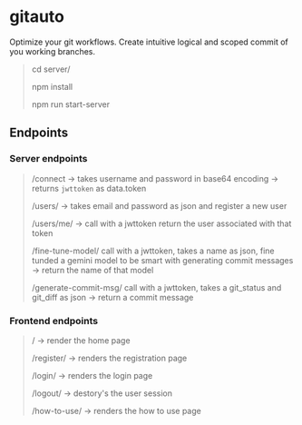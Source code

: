 # gitauto
Optimize your git workflows. Create intuitive logical and scoped commit of you working branches.

> cd server/
> 
> npm install
> 
> npm run start-server

## Endpoints

### Server endpoints
> /connect -> takes username and password in base64 encoding -> returns `jwttoken` as data.token
> 
> /users/ -> takes email and password as json and register a new user
> 
> /users/me/ -> call with a jwttoken return the user associated with that token
> 
> /fine-tune-model/ call with a jwttoken, takes a name as json, fine tunded a gemini model to be smart with generating commit messages -> return the name of that model
> 
> /generate-commit-msg/ call with a jwttoken, takes a git_status and git_diff as json -> return a commit message
>

### Frontend endpoints
> / -> render the home page
> 
> /register/ -> renders the registration page
> 
> /login/ -> renders the login page
> 
> /logout/ -> destory's the user session
> 
> /how-to-use/ -> renders the how to use page

